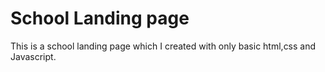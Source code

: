 # School Landing page
 This is a school landing page which I created with only basic html,css and Javascript.
